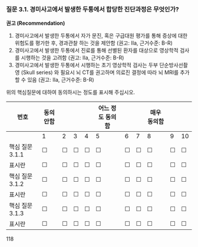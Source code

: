 ### 질문 3.1. 경미사고에서 발생한 두통에서 합당한 진단과정은 무엇인가?

**권고 (Recommendation)**

1.  경미사고에서 발생한 두통에서 자가 문진, 혹은 구급대원 평가를 통해 증상에 대한 위험도를 평가한 후, 경과관찰 하는 것을 제안함 (권고: IIa, 근거수준: B-R)
2.  경미사고에서 발생한 두통에서 진료를 통해 선별된 환자를 대상으로 영상학적 검사를 시행하는 것을 고려함 (권고: IIa, 근거수준: B-R)
3.  경미사고에서 발생한 두통에서 시행하는 초기 영상학적 검사는 두부 단순방사선촬영 (Skull series) 와 필요시 뇌 CT를 권고하며 의료진 결정에 따라 뇌 MRI를 추가할 수 있음 (권고: IIa, 근거수준: B-R)

위의 핵심질문에 대하여 동의하시는 정도를 표시해 주십시오.

| 번호 | 동의 안함 | | | | 어느 정도 동의함 | | | 매우 동의함 | | |
|---|---|---|---|---|---|---|---|---|---|---|
| | 1 | 2 | 3 | 4 | 5 | 6 | 7 | 8 | 9 | 10 |
| 핵심 질문 3.1.1 | ☐ | ☐ | ☐ | ☐ | ☐ | ☐ | ☐ | ☐ | ☐ | ☐ |
| 표시란 | ☐ | ☐ | ☐ | ☐ | ☐ | ☐ | ☐ | ☐ | ☐ | ☐ |
| 핵심 질문 3.1.2 | ☐ | ☐ | ☐ | ☐ | ☐ | ☐ | ☐ | ☐ | ☐ | ☐ |
| 표시란 | ☐ | ☐ | ☐ | ☐ | ☐ | ☐ | ☐ | ☐ | ☐ | ☐ |
| 핵심 질문 3.1.3 | ☐ | ☐ | ☐ | ☐ | ☐ | ☐ | ☐ | ☐ | ☐ | ☐ |
| 표시란 | ☐ | ☐ | ☐ | ☐ | ☐ | ☐ | ☐ | ☐ | ☐ | ☐ |

<PAGE>118